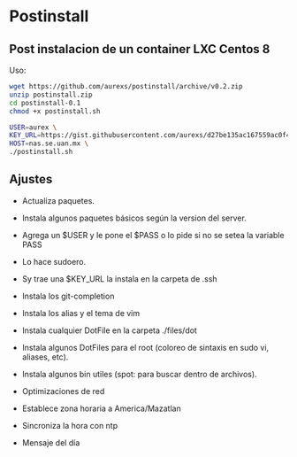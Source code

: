 # Postinstall

## Post instalacion de un container LXC Centos 8

Uso:

```bash
wget https://github.com/aurexs/postinstall/archive/v0.2.zip
unzip postinstall.zip
cd postinstall-0.1
chmod +x postinstall.sh

USER=aurex \
KEY_URL=https://gist.githubusercontent.com/aurexs/d27be135ac167559ac0f4abd4dae7714/raw/3ede1a447776818a0f1e1ab0a6f721db7b052a2f/id_rsa.pub \
HOST=nas.se.uan.mx \
./postinstall.sh
```

## Ajustes

- Actualiza paquetes.
- Instala algunos paquetes básicos según la version del server.

- Agrega un \$USER y le pone el \$PASS o lo pide si no se setea la variable PASS
- Lo hace sudoero.
- Sy trae una \$KEY_URL la instala en la carpeta de .ssh
- Instala los git-completion
- Instala los alias y el tema de vim
- Instala cualquier DotFile en la carpeta ./files/dot
- Instala algunos DotFiles para el root (coloreo de sintaxis en sudo vi, aliases, etc).
- Instala algunos bin utiles (spot: para buscar dentro de archivos).

- Optimizaciones de red

- Establece zona horaria a America/Mazatlan
- Sincroniza la hora con ntp
- Mensaje del día
